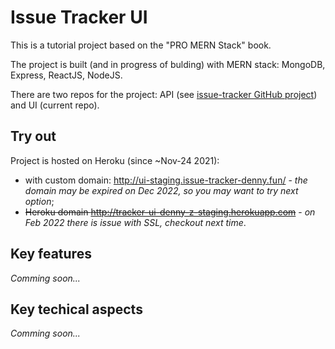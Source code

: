 # Issue Tracker UI

This is a tutorial project based on the "PRO MERN Stack" book.

The project is built (and in progress of bulding) with MERN stack: MongoDB, Express, ReactJS, NodeJS.

There are two repos for the project: API (see [issue-tracker GitHub project](https://github.com/denny-z/mern-issue-tracker-api)) and UI (current repo).

## Try out

Project is hosted on Heroku (since ~Nov-24 2021):
- with custom domain: http://ui-staging.issue-tracker-denny.fun/ - _the domain may be expired on Dec 2022, so you may want to try next option_;
- ~~Heroku domain http://tracker-ui-denny-z-staging.herokuapp.com~~ - _on Feb 2022 there is issue with SSL, checkout next time_.

## Key features

_Comming soon..._


## Key techical aspects

_Comming soon..._
